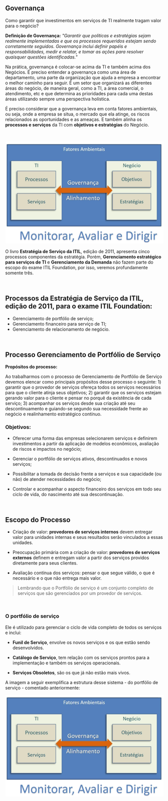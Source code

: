 ## Governança

Como garantir que investimentos em serviços de TI realmente tragam valor para o negócio?

**Definição de Governança:** *"Garantir que políticas e estratégias sejam realmente implementadas e que os processos requeridos estejam sendo corretamente seguidos. Governança inclui definir papéis e responsabilidades, medir e relatar, e tomar as ações para resolver quaisquer questões identificadas."*

Na prática, governança é colocar-se acima da TI e também acima dos Negócios. É preciso entender a governança como uma área de departamento, uma parte da organização que ajuda a empresa a encontrar o melhor caminho para seguir. É um setor que organizará as diferentes áreas do negócio, de maneira geral, como a TI, a área comercial, o atendimento, etc e que determina as prioridades para cada uma destas áreas utilizando sempre uma perspectiva holística.

É preciso considerar que a governança leva em conta fatores ambientais, ou seja, onde a empresa se situa, o mercado que ela atinge, os riscos relacionados as oportunidades e as ameaças. E também alinha os **processos e serviços** da TI com **objetivos e estratégias** do Negócio.

<br>

![Monitorar, Avaliar e Dirigir](imagens/Monitorar+Avaliar+Dirigir.jpg "Monitorar, Avaliar e Dirigir")

O livro **Estratégia de Serviço da ITIL**, edição de 2011, apresenta cinco processos componentes da estratégia. Porém, **Gerenciamento estratégico para serviços de TI** e **Gerenciamento da Demanda** não fazem parte do escopo do exame ITIL Foundation, por isso, veremos profundamente somente três.

<br>

## Processos da Estratégia de Serviço da ITIL, edição de 2011, para o exame ITIL Foundation:

+ Gerenciamento de portfólio de serviço;
+ Gerenciamento financeiro para serviço de TI;
+ Gerenciamento de relacionamento de negócio.

<br>

## Processo Gerenciamento de Portfólio de Serviço

**Propósitos do processo:**

Ao trabalharmos com o processo de Gerenciamento de Portfólio de Serviço devemos elencar como principais propósitos desse processo o seguinte: 1) garantir que o provedor de serviços ofereça todos os serviços necessários para que o cliente atinja seus objetivos; 2) garantir que os serviços estejam gerando valor para o cliente e pensar no porquê da existência de cada serviço; 3) acompanhar os serviços desde sua criação até seu descontinuamento e guiando-se segundo sua necessidade frente ao negócio e realinhamento estratégico contínuo.


### Objetivos:

+ Oferecer uma forma das empresas selecionarem serviços e definirem investimentos a partir da aplicação de modelos econômicos, avaliação de riscos e impactos no negócio;

+ Gerenciar o portfólio de serviços ativos, descontinuados e novos serviços;

+ Possibilitar a tomada de decisão frente a serviços e sua capacidade (ou não) de atender necessidades do negócio;

+ Controlar e acompanhar o aspecto financeiro dos serviços em todo seu ciclo de vida, do nascimento até sua descontinuação.

<br>

## Escopo do Processo

+ Criação de valor: **provedores de serviços internos** devem entregar valor para unidades internas e seus resultados serão vinculados a essas unidades.

+ Preocupação primária com a criação de valor: **provedores de serviços externos** definem e entregam valor a partir dos serviços providos diretamente para seus clientes.

+ Avaliação contínua dos serviços: pensar o que segue válido, o que é necessário e o que não entrega mais valor.

> Lembrando que o Portfólio de serviço é um conjunto completo de serviços que são gerenciados por um provedor de serviços.

<br>

### O portfólio de serviço

Ele é utilizado para gerenciar o ciclo de vida completo de todos os serviços e inclui:

+ **Funil de Serviço**, envolve os novos serviços e os que estão sendo desenvolvidos.

+ **Catálogo de Serviço**, tem relação com os serviços prontos para a implementação e também os serviços operacionais.

+ **Serviços Obsoletos**, são os que já não estão mais vivos.

A imagem a seguir exemplifica a estrutura desse sistema - do portfólio de serviço - comentado anteriormente:


![Funil de Serviços](imagens/Monitorar+Avaliar+Dirigir.jpg "Funil de Serviços")

